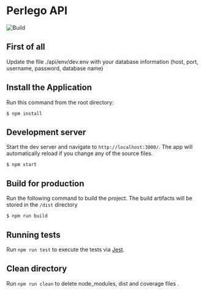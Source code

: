 # Perlego API

![Build](https://github.com/youribondu/perlego/workflows/API%20Build/badge.svg?branch=master)

## First of all

Update the file ./api/env/dev.env with your database information (host, port, username, password, database name)

## Install the Application

Run this command from the root directory:

    $ npm install

## Development server

Start the dev server and navigate to `http://localhost:3000/`. The app will automatically reload if you change any of the source files.

    $ npm start

## Build for production

Run the following command to build the project. The build artifacts will be stored in the `/dist` directory

    $ npm run build

## Running tests

Run `npm run test` to execute the tests via [Jest](https://jestjs.io/).

## Clean directory

Run `npm run clean` to delete node_modules, dist and coverage files .
